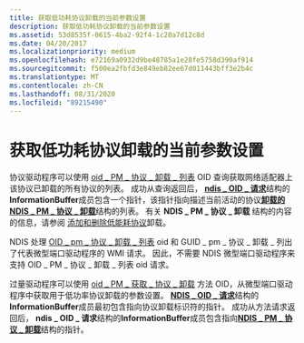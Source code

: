 ```yaml
---
title: 获取低功耗协议卸载的当前参数设置
description: 获取低功耗协议卸载的当前参数设置
ms.assetid: 53d8535f-0615-4ba2-92f4-1c20a7d12c8d
ms.date: 04/20/2017
ms.localizationpriority: medium
ms.openlocfilehash: e72169a0932d9be48785a1e28fe5758d390af914
ms.sourcegitcommit: f500ea2fbfd3e849eb82ee67d011443bff3e2b4c
ms.translationtype: MT
ms.contentlocale: zh-CN
ms.lasthandoff: 08/31/2020
ms.locfileid: "89215490"
---
```

# <a name="obtaining-the-current-parameter-settings-of-low-power-protocol-offloads"></a>获取低功耗协议卸载的当前参数设置





协议驱动程序可以使用 [oid \_ PM \_ 协议 \_ 卸载 \_ 列表](./oid-pm-protocol-offload-list.md) OID 查询获取网络适配器上该协议已卸载的所有协议的列表。 成功从查询返回后， [**ndis \_ OID \_ 请求**](/windows-hardware/drivers/ddi/ndis/ns-ndis-_ndis_oid_request)结构的**InformationBuffer**成员包含一个指针，该指针指向描述当前活动的协议[**卸载的 NDIS \_ PM \_ 协议 \_ 卸载**](/windows-hardware/drivers/ddi/ntddndis/ns-ntddndis-_ndis_pm_protocol_offload)结构的列表。 有关 **NDIS \_ PM \_ 协议 \_ 卸载** 结构的内容的信息，请参阅 [添加和删除低能耗协议](adding-and-deleting-low-power-protocol-offloads.md)卸载。

NDIS 处理 [OID \_ pm \_ 协议 \_ 卸载 \_ 列表](./oid-pm-protocol-offload-list.md) oid 和 GUID \_ pm \_ 协议 \_ 卸载 \_ 列出了代表微型端口驱动程序的 WMI 请求。 因此，不需要 NDIS 微型端口驱动程序来支持 OID \_ PM \_ 协议 \_ 卸载 \_ 列表 oid 请求。

过量驱动程序可以使用 [oid \_ PM \_ 获取 \_ 协议 \_ 卸载](./oid-pm-get-protocol-offload.md) 方法 OID，从微型端口驱动程序中获取用于低功率协议卸载的参数设置。 [**NDIS \_ OID \_ 请求**](/windows-hardware/drivers/ddi/ndis/ns-ndis-_ndis_oid_request)结构的**InformationBuffer**成员最初包含指向协议卸载标识符的指针。 成功从方法请求返回后， **ndis \_ OID \_ 请求**结构的**InformationBuffer**成员包含指向[**NDIS \_ PM \_ 协议 \_ 卸载**](/windows-hardware/drivers/ddi/ntddndis/ns-ntddndis-_ndis_pm_protocol_offload)结构的指针。

 

